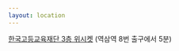 ```yaml
---
layout: location
---
```


<a href="https://map.naver.com/p/search/%ED%95%9C%EA%B5%AD%EA%B3%A0%EB%93%B1%EA%B5%90%EC%9C%A1%EC%9E%AC%EB%8B%A8">한국고등교육재단 3층 위시켓</a> (역삼역 8번 출구에서 5분)